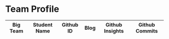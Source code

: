 <html>
    <body>
        <h1 class="text-center m-5 text-success">Team Profile</h1>
        <div class="table-responsive mx-5">
            <table id="table-container" class="table table-hover table-bordered border-secondary mb-5">
                <thead>
                    <tr>
                        <th scope="col">Big Team</th>
                        <th scope="col">Student Name</th>
                        <th scope="col">Github ID</th>
                        <th scope="col">Blog</th>
                        <th scope="col">Github Insights</th>
                        <th scope="col">Github Commits</th>
                        <!-- <th scope="col">Staff Advisor</th>
                        <th scope="col">Meeting Time and Location</th>
                        <th scope="col">Additional Info</th>
                        <<th scope="col">Official Club?</th> -->
                        <!-- Links -->
                        <!-- <th scope="col">Meeting Minutes</th>
                        <th scope="col">Reviews</th> -->
                    </tr>
                </thead>
                <tbody class="table-group-divider" id="clubs">
                </tbody>
            </table>
        </div>
        <script>
            // // prepare fetch urls
            // // const club_url = "http://localhost:8192/api/club";
            // const club_url = "https://rebeccaaa.tk/api/club";
            // const get_url = club_url + "/";
            // const clubContainer = document.getElementById("clubs");
            // // prepare fetch GET options
            // const options = {
            //     method: 'GET', // *GET, POST, PUT, DELETE, etc.
            //     // mode: 'cors', // no-cors, *cors, same-origin
            //     cache: 'default', // *default, no-cache, reload, force-cache, only-if-cached
            //     // credentials: 'same-origin', // include, same-origin, omit
            //     headers: {
            //     'Content-Type': 'application/json'
            //     // 'Content-Type': 'application/x-www-form-urlencoded',
            //     },
            // };
            // // fetch the API
            // fetch(get_url, options)
            //     // response is a RESTful "promise" on any successful fetch
            //     .then(response => {
            //     // check for response errors
            //     if (response.status !== 200) {
            //         error('GET API response failure: ' + response.status);
            //         return;
            //     }
            //     // valid response will have JSON data
            //     response.json().then(data => {
            //         let i = 1;
            //         for (const row of data) {
            //             console.log(row);
            //             // columns
            //             const tr = document.createElement("tr");
            //             const id = document.createElement("td");
            //             const name = document.createElement("td");
            //             const purpose = document.createElement("td");
            //             const types = document.createElement("td");
            //             const email = document.createElement("td");
            //             const president = document.createElement("td");
            //             const advisor = document.createElement("td");
            //             const meeting = document.createElement("td");
            //             const info = document.createElement("td");
            //             // const official = document.createElement("td");
            //             // url containers
            //             const minutes = document.createElement("td");
            //             const reviews = document.createElement("td");
            //             // accessing JSON values
            //             id.innerHTML = i;
            //             name.innerHTML = row.name;
            //             purpose.innerHTML = row.purpose;
            //             types.innerHTML = row.types;
            //             email.innerHTML = row.email
            //             president.innerHTML = row.president;
            //             advisor.innerHTML = row.advisor;
            //             meeting.innerHTML = row.meeting;
            //             info.innerHTML = row.info;
            //             var review_str = "{{ site.baseurl }}/reviews?id=" + row.id;
            //             reviews.innerHTML = '<a href="' + review_str +'">' + "Reviews for " + row.name + '</a>';
            //             // official.innerHTML = row.official;
            //             // add all columns to the row
            //             tr.appendChild(id);
            //             tr.appendChild(name);
            //             tr.appendChild(purpose);
            //             tr.appendChild(types);
            //             tr.appendChild(email);
            //             tr.appendChild(president);
            //             tr.appendChild(advisor);
            //             tr.appendChild(meeting);
            //             tr.appendChild(info);
            //             // tr.appendChild(official);
            //             tr.appendChild(minutes);
            //             tr.appendChild(reviews);
            //             // add row to table
            //             clubContainer.appendChild(tr);
            //             i++;
            //         }    
            //     })
            // })
            // // catch fetch errors (ie Nginx ACCESS to server blocked)
            // .catch(err => {
            //     error(err + " " + get_url);
            // });
            // // Something went wrong with actions or responses
            // function error(err) {
            //     // log as Error in console
            //     console.error(err);
            //     // append error to resultContainer
            //     const tr = document.createElement("tr");
            //     const td = document.createElement("td");
            //     td.innerHTML = err;
            //     tr.appendChild(td);
            //     clubContainer.appendChild(tr);
            // }
            fetch('test.json')
            .then(response => response.json())
            .then(data => {
                let table = '<table><tr><th>Name</th><th>GitHub ID</th><th>Blog Link</th><th>GitHub Insights</th><th>GitHub Commits</th></tr>';
                data[0].individuals.forEach((student) => {
                table += <tr><td>${student.student}</td><td>${student['gh-id']}</td><td>${student.blog}</td><td>${student['gh-insights']}</td><td>${student['gh-commits']}</td></tr>;
                });
                table += '</table>';
                document.getElementById('table-container').innerHTML = table;
            })
            .catch(error => console.error(error));

        </script>
    </body>
</html>
